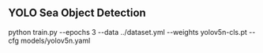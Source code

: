 ## YOLO Sea Object Detection

python train.py --epochs 3 --data ../dataset.yml --weights yolov5n-cls.pt --cfg models/yolov5n.yaml
